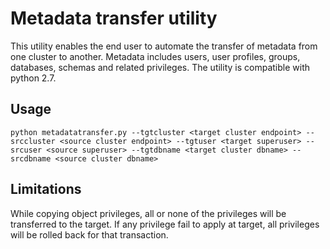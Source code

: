 # Metadata transfer utility
This utility enables the end user to automate the transfer of metadata from one cluster to another. Metadata includes users, user profiles, groups, databases, schemas and related privileges. The utility is compatible with python 2.7. 

## Usage
```python metadatatransfer.py --tgtcluster <target cluster endpoint> --srccluster <source cluster endpoint> --tgtuser <target superuser> --srcuser <source superuser> --tgtdbname <target cluster dbname> --srcdbname <source cluster dbname>``` 

## Limitations
While copying object privileges, all or none of the privileges will be transferred to the target. If any privilege fail to apply at target, all privileges will be rolled back for that transaction.